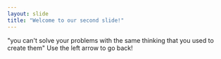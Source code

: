 ```yaml
---
layout: slide
title: "Welcome to our second slide!"
---
```

"you can't solve your problems with the same thinking that you used to create them"
Use the left arrow to go back!

